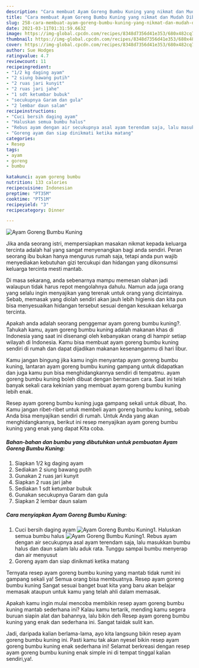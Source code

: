 ```yaml
---
description: "Cara membuat Ayam Goreng Bumbu Kuning yang nikmat dan Mudah Dibuat"
title: "Cara membuat Ayam Goreng Bumbu Kuning yang nikmat dan Mudah Dibuat"
slug: 258-cara-membuat-ayam-goreng-bumbu-kuning-yang-nikmat-dan-mudah-dibuat
date: 2021-03-11T01:31:59.663Z
image: https://img-global.cpcdn.com/recipes/8348d7356d41e353/680x482cq70/ayam-goreng-bumbu-kuning-foto-resep-utama.jpg
thumbnail: https://img-global.cpcdn.com/recipes/8348d7356d41e353/680x482cq70/ayam-goreng-bumbu-kuning-foto-resep-utama.jpg
cover: https://img-global.cpcdn.com/recipes/8348d7356d41e353/680x482cq70/ayam-goreng-bumbu-kuning-foto-resep-utama.jpg
author: Sue Hodges
ratingvalue: 4.7
reviewcount: 11
recipeingredient:
- "1/2 kg daging ayam"
- "2 siung bawang putih"
- "2 ruas jari kunyit"
- "2 ruas jari jahe"
- "1 sdt ketumbar bubuk"
- "secukupnya Garam dan gula"
- "2 lembar daun salam"
recipeinstructions:
- "Cuci bersih daging ayam"
- "Haluskan semua bumbu halus"
- "Rebus ayam dengan air secukupnya asal ayam terendam saja, lalu masukkan bumbu halus dan daun salam lalu aduk rata. Tunggu sampai bumbu menyerap dan air menyusut"
- "Goreng ayam dan siap dinikmati ketika matang"
categories:
- Resep
tags:
- ayam
- goreng
- bumbu

katakunci: ayam goreng bumbu 
nutrition: 133 calories
recipecuisine: Indonesian
preptime: "PT35M"
cooktime: "PT51M"
recipeyield: "3"
recipecategory: Dinner

---
```



![Ayam Goreng Bumbu Kuning](https://img-global.cpcdn.com/recipes/8348d7356d41e353/680x482cq70/ayam-goreng-bumbu-kuning-foto-resep-utama.jpg)

Jika anda seorang istri, mempersiapkan masakan nikmat kepada keluarga tercinta adalah hal yang sangat menyenangkan bagi anda sendiri. Peran seorang ibu bukan hanya mengurus rumah saja, tetapi anda pun wajib menyediakan kebutuhan gizi tercukupi dan hidangan yang dikonsumsi keluarga tercinta mesti mantab.

Di masa  sekarang, anda sebenarnya mampu memesan olahan jadi walaupun tidak harus repot mengolahnya dahulu. Namun ada juga orang yang selalu ingin menyajikan yang terenak untuk orang yang dicintainya. Sebab, memasak yang diolah sendiri akan jauh lebih higienis dan kita pun bisa menyesuaikan hidangan tersebut sesuai dengan kesukaan keluarga tercinta. 



Apakah anda adalah seorang penggemar ayam goreng bumbu kuning?. Tahukah kamu, ayam goreng bumbu kuning adalah makanan khas di Indonesia yang saat ini disenangi oleh kebanyakan orang di hampir setiap wilayah di Indonesia. Kamu bisa membuat ayam goreng bumbu kuning sendiri di rumah dan dapat dijadikan makanan kesenanganmu di hari libur.

Kamu jangan bingung jika kamu ingin menyantap ayam goreng bumbu kuning, lantaran ayam goreng bumbu kuning gampang untuk didapatkan dan juga kamu pun bisa menghidangkannya sendiri di tempatmu. ayam goreng bumbu kuning boleh dibuat dengan bermacam cara. Saat ini telah banyak sekali cara kekinian yang membuat ayam goreng bumbu kuning lebih enak.

Resep ayam goreng bumbu kuning juga gampang sekali untuk dibuat, lho. Kamu jangan ribet-ribet untuk membeli ayam goreng bumbu kuning, sebab Anda bisa menyajikan sendiri di rumah. Untuk Anda yang akan menghidangkannya, berikut ini resep menyajikan ayam goreng bumbu kuning yang enak yang dapat Kita coba.

<!--inarticleads1-->

##### Bahan-bahan dan bumbu yang dibutuhkan untuk pembuatan Ayam Goreng Bumbu Kuning:

1. Siapkan 1/2 kg daging ayam
1. Sediakan 2 siung bawang putih
1. Gunakan 2 ruas jari kunyit
1. Siapkan 2 ruas jari jahe
1. Sediakan 1 sdt ketumbar bubuk
1. Gunakan secukupnya Garam dan gula
1. Siapkan 2 lembar daun salam




<!--inarticleads2-->

##### Cara menyiapkan Ayam Goreng Bumbu Kuning:

1. Cuci bersih daging ayam
<img src="https://img-global.cpcdn.com/steps/45322172b2f1fe41/160x128cq70/ayam-goreng-bumbu-kuning-langkah-memasak-1-foto.jpg" alt="Ayam Goreng Bumbu Kuning">1. Haluskan semua bumbu halus
<img src="https://img-global.cpcdn.com/steps/94f32e9d5c07a10a/160x128cq70/ayam-goreng-bumbu-kuning-langkah-memasak-2-foto.jpg" alt="Ayam Goreng Bumbu Kuning">1. Rebus ayam dengan air secukupnya asal ayam terendam saja, lalu masukkan bumbu halus dan daun salam lalu aduk rata. Tunggu sampai bumbu menyerap dan air menyusut
1. Goreng ayam dan siap dinikmati ketika matang




Ternyata resep ayam goreng bumbu kuning yang mantab tidak rumit ini gampang sekali ya! Semua orang bisa membuatnya. Resep ayam goreng bumbu kuning Sangat sesuai banget buat kita yang baru akan belajar memasak ataupun untuk kamu yang telah ahli dalam memasak.

Apakah kamu ingin mulai mencoba membikin resep ayam goreng bumbu kuning mantab sederhana ini? Kalau kamu tertarik, mending kamu segera buruan siapin alat dan bahannya, lalu bikin deh Resep ayam goreng bumbu kuning yang enak dan sederhana ini. Sangat taidak sulit kan. 

Jadi, daripada kalian berlama-lama, ayo kita langsung bikin resep ayam goreng bumbu kuning ini. Pasti kamu tak akan nyesel bikin resep ayam goreng bumbu kuning enak sederhana ini! Selamat berkreasi dengan resep ayam goreng bumbu kuning enak simple ini di tempat tinggal kalian sendiri,ya!.


